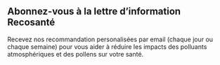 ## Abonnez-vous à la **lettre d’information** Recosanté

Recevez nos recommandation personalisées par email (chaque jour ou chaque semaine) pour vous aider à réduire les impacts des polluants atmosphériques et des pollens sur votre santé.

